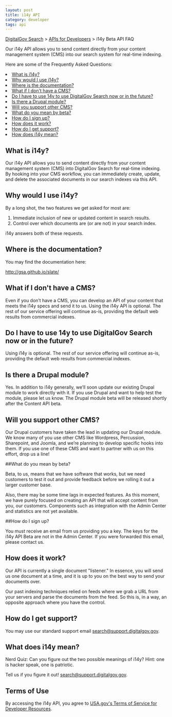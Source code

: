 ```yaml
---
layout: post
title: i14y API
category: developer
tags: api
---
```


[DigitalGov Search](/index.html) > [APIs for Developers](/developer/index.html) > i14y Beta API FAQ

Our i14y API allows you to send content directly from your content management system (CMS) into our search system for real-time indexing. 

Here are some of the Frequently Asked Questions:

  <li><a href="#what">What is i14y?</a>
  <li><a href="#why">Why would I use i14y?</a>
  <li><a href="#where">Where is the documentation?</a>
  <li><a href="#cms">What if I don't have a CMS?</a>
  <li><a href="#future">Do I have to use 14y to use DigitalGov Search now or in the future?</a>
  <li><a href="#drupal">Is there a Drupal module?</a>
  <li><a href="#other-cms">Will you support other CMS?</a>
  <li><a href="#beta">What do you mean by beta?</a>
  <li><a href="#signup">How do I sign up?</a>
  <li><a href="#signup">How does it work?</a>
  <li><a href="#support">How do I get support?</a>
  <li><a href="#support">How does i14y mean?</a>

<a name="what"></a>

## What is i14y?

Our i14y API allows you to send content directly from your content management system (CMS) into DigitalGov Search for real-time indexing. By hooking into your CMS workflow, you can immediately create, update, and delete the associated documents in our search indexes via this API.

<a name="why"></a>

## Why would I use i14y?

By a long shot, the two features we get asked for most are:

1. Immediate inclusion of new or updated content in search results.
2. Control over which documents are (or are not) in your search index.

i14y answers both of these requests.

<a name="where"></a>

## Where is the documentation?

You may find the documentation here:

http://gsa.github.io/slate/

<a name="cms"></a>

## What if I don't have a CMS?

Even if you don’t have a CMS, you can develop an API of your content that meets the i14y specs and send it to us. Using the i14y API is optional. The rest of our service offering will continue as-is, providing the default web results from commercial indexes.

<a name="future"></a>

## Do I have to use 14y to use DigitalGov Search now or in the future?

Using i14y is optional. The rest of our service offering will continue as-is, providing the default web results from commercial indexes.

<a name="drupal"></a>

## Is there a Drupal module?

Yes. In addition to i14y generally, we’ll soon update our existing Drupal module to work directly with it. If you use Drupal and want to help test the module, please let us know. The Drupal module beta will be released shortly after the Content API beta.

<a name="other-cms"></a>

## Will you support other CMS?

Our Drupal customers have taken the lead in updating our Drupal module. We know many of you use other CMS like Wordpress, Percussion, Sharepoint, and Joomla, and we’re planning to develop specific hooks into them. If you use one of these CMS and want to partner with us on this effort, drop us a line!

<a name="beta"></a>

##What do you mean by beta?

Beta, to us, means that we have software that works, but we need customers to test it out and provide feedback before we rolling it out a larger customer base.

Also, there may be some time lags in expected features. As this moment, we have purely focused on creating an API that will accept content from you, our customers. Components such as integration with the Admin Center and statistics are not yet available.

<a name="signup"></a>

##How do I sign up?

You must receive an email from us providing you a key. The keys for the i14y API Beta are not in the Admin Center. If you were forwarded this email, please contact us.

<a name="signup"></a>

## How does it work?

Our API is currently a single document "listener." In essence, you will send us one document at a time, and it is up to you on the best way to send your documents over. 

Our past indexing techniques relied on feeds where we grab a URL from your servers and parse the documents from the feed. So this is, in a way, an opposite approach where you have the control. 

<a name="get-support"></a>

## How do I get support?

You may use our standard support email <search@support.digitalgov.gov>.

<a name="meaning"></a>

## What does i14y mean?

Nerd Quiz: Can you figure out the two possible meanings of i14y? Hint: one is hacker speak, one is patriotic. 

Tell us if you figure it out! <search@support.digitalgov.gov>.

## Terms of Use

By accessing the i14y API, you agree to [USA.gov's Terms of Service for Developer Resources](http://www.usa.gov/About/developer-resources/terms-of-service.shtml).
